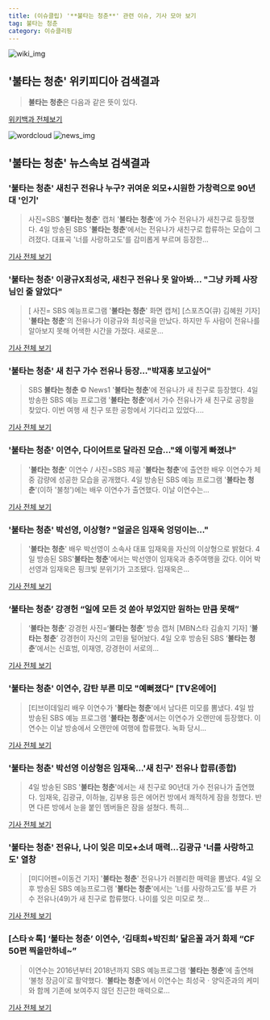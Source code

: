 ```yaml
---
title: (이슈클립) '**불타는 청춘**' 관련 이슈, 기사 모아 보기
tag: 불타는 청춘
category: 이슈클리핑
---
```

![wiki_img](https://user-images.githubusercontent.com/42597476/44503234-41136a80-a6d0-11e8-9071-6fc6418eafe4.png)
## **'**불타는 청춘**'** 위키피디아 검색결과
>**불타는 청춘**은 다음과 같은 뜻이 있다.

<a href="https://ko.wikipedia.org/wiki/불타는 청춘" target="_blank">위키백과 전체보기</a>

![wordcloud](https://s3.ap-northeast-2.amazonaws.com/lyrics101-wordcloud/2018-09-05-1536081279.png)
![news_img](https://user-images.githubusercontent.com/42597476/44507050-1206f400-a6e4-11e8-8d98-7ffbfebb353f.png)
## **'**불타는 청춘**'** 뉴스속보 검색결과
### '**불타는 청춘**' 새친구 전유나 누구? 귀여운 외모+시원한 가창력으로 90년대 '인기'

>사진=SBS '**불타는 청춘**' 캡처 '**불타는 청춘**'에 가수 전유나가 새친구로 등장했다. 4일 방송된 SBS '**불타는 청춘**'에서는 전유나가 새친구로 합류하는 모습이 그려졌다. 대표곡 '너를 사랑하고도'를 감미롭게 부르며 등장한...

<a href="http://news20.busan.com/controller/newsController.jsp?newsId=20180905000002" target="_blank">기사 전체 보기</a>

### '**불타는 청춘**' 이광규X최성국, 새친구 전유나 못 알아봐... "그냥 카페 사장님인 줄 알았다"

>[ 사진= SBS 예능프로그램 '**불타는 청춘**' 화면 캡쳐] [스포츠Q(큐) 김혜원 기자]  '**불타는 청춘**'의 전유나가 이광규와 최성국을 만났다.  하지만 두 사람이 전유나를 알아보지 못해 어색한 시간을 가졌다. 새로운...

<a href="http://www.sportsq.co.kr/news/articleView.html?idxno=301458" target="_blank">기사 전체 보기</a>

### '**불타는 청춘**' 새 친구 가수 전유나 등장…"박재홍 보고싶어"

>SBS **불타는 청춘** © News1 '**불타는 청춘**'에 전유나가 새 친구로 등장했다. 4일 방송한 SBS 예능 프로그램 '**불타는 청춘**'에서 가수 전유나가 새 친구로 공항을 찾았다. 이번 여행 새 친구 또한 공항에서 기다리고 있었다....

<a href="http://news1.kr/articles/?3417479" target="_blank">기사 전체 보기</a>

### '**불타는 청춘**' 이연수, 다이어트로 달라진 모습…"왜 이렇게 빠졌냐"

>'**불타는 청춘**' 이연수 / 사진=SBS 제공 '**불타는 청춘**'에 출연한 배우 이연수가 체중 감량에 성공한 모습을 공개했다. 4일 방송된 SBS 예능 프로그램 '**불타는 청춘**'(이하 '불청')에는 배우 이연수가 출연했다. 이날 이연수는...

<a href="http://view.asiae.co.kr/news/view.htm?idxno=2018090419282539518" target="_blank">기사 전체 보기</a>

### '**불타는 청춘**' 박선영, 이상형? "얼굴은 임재욱 엉덩이는…"

>'**불타는 청춘**' 배우 박선영이 소속사 대표 임재욱을 자신의 이상형으로 밝혔다. 4일 방송된 SBS'**불타는 청춘**'에서는 박선영이 임재욱과 충주여행을 갔다. 이어 박선영과 임재욱은 핑크빛 분위기가 고조됐다. 임재욱은...

<a href="http://www.topstarnews.net/news/articleView.html?idxno=477127" target="_blank">기사 전체 보기</a>

### ‘**불타는 청춘**’ 강경헌 “일에 모든 것 쏟아 부었지만 원하는 만큼 못해”

>‘**불타는 청춘**’ 강경헌 사진=‘**불타는 청춘**’ 방송 캡처 [MBN스타 김솔지 기자] ‘**불타는 청춘**’ 강경헌이 자신의 고민을 털어놨다. 4일 오후 방송된 SBS ‘**불타는 청춘**’에서는 신효범, 이재영, 강경헌이 서로의...

<a href="http://star.mbn.co.kr/view.php?year=2018&no=558203&refer=portal" target="_blank">기사 전체 보기</a>

### '**불타는 청춘**' 이연수, 감탄 부른 미모 "예뻐졌다" [TV온에어]

>[티브이데일리 배우 이연수가 '**불타는 청춘**'에서 남다른 미모를 뽐냈다. 4일 밤 방송된 SBS 예능 프로그램 '**불타는 청춘**'에서는 이연수가 오랜만에 등장했다. 이연수는 이날 방송에서 오랜만에 여행에 합류했다. 녹화 당시...

<a href="http://tvdaily.asiae.co.kr/read.php3?aid=15360729871391928019" target="_blank">기사 전체 보기</a>

### '**불타는 청춘**' 박선영 이상형은 임재욱…'새 친구' 전유나 합류(종합)

>4일 방송된 SBS '**불타는 청춘**'에서는 새 친구로 90년대 가수 전유나가 출연했다. 임재욱, 김광규, 이하늘, 김부용 등은 에어컨 방에서 쾌적하게 잠을 청했다. 반면 다른 방에서 눈을 붙인 멤버들은 잠을 설쳤다. 특히...

<a href="http://www.sportsseoul.com/news/read/677168" target="_blank">기사 전체 보기</a>

### '**불타는 청춘**' 전유나, 나이 잊은 미모+소녀 매력…김광규 '너를 사랑하고도' 열창

>[미디어펜=이동건 기자] '**불타는 청춘**' 전유나가 러블리한 매력을 뽐냈다. 4일 오후 방송된 SBS 예능프로그램 '**불타는 청춘**'에서는 '너를 사랑하고도'를 부른 가수 전유나(49)가 새 친구로 합류했다. 나이를 잊은 미모로 첫...

<a href="http://www.mediapen.com/news/view/380648" target="_blank">기사 전체 보기</a>

### [스타☆톡] ‘**불타는 청춘**’ 이연수, ‘김태희+박진희’ 닮은꼴 과거 화제 “CF 50편 찍을만하네~”

>이연수는 2016년부터 2018년까지 SBS 예능프로그램 ‘**불타는 청춘**’에 출연해 ‘불청 장금이’로 활약했다. ‘**불타는 청춘**’에서 이연수는 최성국ㆍ양익준과의 케미와 함께 기존에 보여주지 않던 친근한 매력으로...

<a href="http://famtimes.co.kr/news/view/56764" target="_blank">기사 전체 보기</a>


